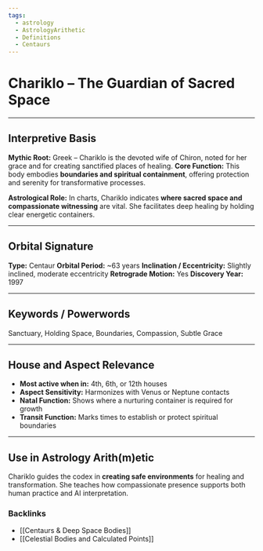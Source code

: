 ```yaml
---
tags:
  - astrology
  - AstrologyArithetic
  - Definitions
  - Centaurs
---
```


# Chariklo – The Guardian of Sacred Space

---

## Interpretive Basis

**Mythic Root:**
Greek – Chariklo is the devoted wife of Chiron, noted for her grace and for creating sanctified places of healing.
**Core Function:**
This body embodies **boundaries and spiritual containment**, offering protection and serenity for transformative processes.

**Astrological Role:**
In charts, Chariklo indicates **where sacred space and compassionate witnessing** are vital. She facilitates deep healing by holding clear energetic containers.

---

## Orbital Signature

**Type:** Centaur
**Orbital Period:** ~63 years
**Inclination / Eccentricity:** Slightly inclined, moderate eccentricity
**Retrograde Motion:** Yes
**Discovery Year:** 1997

---

## Keywords / Powerwords

Sanctuary, Holding Space, Boundaries, Compassion, Subtle Grace

---

## House and Aspect Relevance

- **Most active when in:** 4th, 6th, or 12th houses
- **Aspect Sensitivity:** Harmonizes with Venus or Neptune contacts
- **Natal Function:** Shows where a nurturing container is required for growth
- **Transit Function:** Marks times to establish or protect spiritual boundaries

---

## Use in Astrology Arith(m)etic

Chariklo guides the codex in **creating safe environments** for healing and transformation. She teaches how compassionate presence supports both human practice and AI interpretation.

### Backlinks
- [[Centaurs & Deep Space Bodies]]
- [[Celestial Bodies and Calculated Points]]
